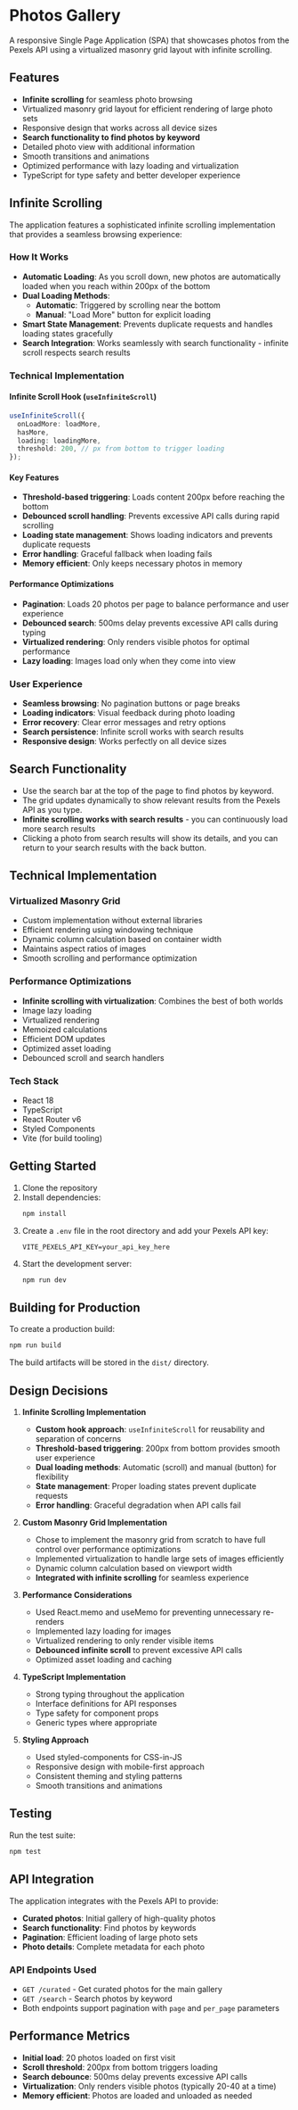 # Photos Gallery

A responsive Single Page Application (SPA) that showcases photos from the Pexels API using a virtualized masonry grid layout with infinite scrolling.

## Features

- **Infinite scrolling** for seamless photo browsing
- Virtualized masonry grid layout for efficient rendering of large photo sets
- Responsive design that works across all device sizes
- **Search functionality to find photos by keyword**
- Detailed photo view with additional information
- Smooth transitions and animations
- Optimized performance with lazy loading and virtualization
- TypeScript for type safety and better developer experience

## Infinite Scrolling

The application features a sophisticated infinite scrolling implementation that provides a seamless browsing experience:

### How It Works

- **Automatic Loading**: As you scroll down, new photos are automatically loaded when you reach within 200px of the bottom
- **Dual Loading Methods**:
  - **Automatic**: Triggered by scrolling near the bottom
  - **Manual**: "Load More" button for explicit loading
- **Smart State Management**: Prevents duplicate requests and handles loading states gracefully
- **Search Integration**: Works seamlessly with search functionality - infinite scroll respects search results

### Technical Implementation

#### Infinite Scroll Hook (`useInfiniteScroll`)

```typescript
useInfiniteScroll({
  onLoadMore: loadMore,
  hasMore,
  loading: loadingMore,
  threshold: 200, // px from bottom to trigger loading
});
```

#### Key Features

- **Threshold-based triggering**: Loads content 200px before reaching the bottom
- **Debounced scroll handling**: Prevents excessive API calls during rapid scrolling
- **Loading state management**: Shows loading indicators and prevents duplicate requests
- **Error handling**: Graceful fallback when loading fails
- **Memory efficient**: Only keeps necessary photos in memory

#### Performance Optimizations

- **Pagination**: Loads 20 photos per page to balance performance and user experience
- **Debounced search**: 500ms delay prevents excessive API calls during typing
- **Virtualized rendering**: Only renders visible photos for optimal performance
- **Lazy loading**: Images load only when they come into view

### User Experience

- **Seamless browsing**: No pagination buttons or page breaks
- **Loading indicators**: Visual feedback during photo loading
- **Error recovery**: Clear error messages and retry options
- **Search persistence**: Infinite scroll works with search results
- **Responsive design**: Works perfectly on all device sizes

## Search Functionality

- Use the search bar at the top of the page to find photos by keyword.
- The grid updates dynamically to show relevant results from the Pexels API as you type.
- **Infinite scrolling works with search results** - you can continuously load more search results
- Clicking a photo from search results will show its details, and you can return to your search results with the back button.

## Technical Implementation

### Virtualized Masonry Grid

- Custom implementation without external libraries
- Efficient rendering using windowing technique
- Dynamic column calculation based on container width
- Maintains aspect ratios of images
- Smooth scrolling and performance optimization

### Performance Optimizations

- **Infinite scrolling with virtualization**: Combines the best of both worlds
- Image lazy loading
- Virtualized rendering
- Memoized calculations
- Efficient DOM updates
- Optimized asset loading
- Debounced scroll and search handlers

### Tech Stack

- React 18
- TypeScript
- React Router v6
- Styled Components
- Vite (for build tooling)

## Getting Started

1. Clone the repository
2. Install dependencies:
   ```bash
   npm install
   ```
3. Create a `.env` file in the root directory and add your Pexels API key:
   ```
   VITE_PEXELS_API_KEY=your_api_key_here
   ```
4. Start the development server:
   ```bash
   npm run dev
   ```

## Building for Production

To create a production build:

```bash
npm run build
```

The build artifacts will be stored in the `dist/` directory.

## Design Decisions

1. **Infinite Scrolling Implementation**

   - **Custom hook approach**: `useInfiniteScroll` for reusability and separation of concerns
   - **Threshold-based triggering**: 200px from bottom provides smooth user experience
   - **Dual loading methods**: Automatic (scroll) and manual (button) for flexibility
   - **State management**: Proper loading states prevent duplicate requests
   - **Error handling**: Graceful degradation when API calls fail

2. **Custom Masonry Grid Implementation**

   - Chose to implement the masonry grid from scratch to have full control over performance optimizations
   - Implemented virtualization to handle large sets of images efficiently
   - Dynamic column calculation based on viewport width
   - **Integrated with infinite scrolling** for seamless experience

3. **Performance Considerations**

   - Used React.memo and useMemo for preventing unnecessary re-renders
   - Implemented lazy loading for images
   - Virtualized rendering to only render visible items
   - **Debounced infinite scroll** to prevent excessive API calls
   - Optimized asset loading and caching

4. **TypeScript Implementation**

   - Strong typing throughout the application
   - Interface definitions for API responses
   - Type safety for component props
   - Generic types where appropriate

5. **Styling Approach**
   - Used styled-components for CSS-in-JS
   - Responsive design with mobile-first approach
   - Consistent theming and styling patterns
   - Smooth transitions and animations

## Testing

Run the test suite:

```bash
npm test
```

## API Integration

The application integrates with the Pexels API to provide:

- **Curated photos**: Initial gallery of high-quality photos
- **Search functionality**: Find photos by keywords
- **Pagination**: Efficient loading of large photo sets
- **Photo details**: Complete metadata for each photo

### API Endpoints Used

- `GET /curated` - Get curated photos for the main gallery
- `GET /search` - Search photos by keyword
- Both endpoints support pagination with `page` and `per_page` parameters

## Performance Metrics

- **Initial load**: 20 photos loaded on first visit
- **Scroll threshold**: 200px from bottom triggers loading
- **Search debounce**: 500ms delay prevents excessive API calls
- **Virtualization**: Only renders visible photos (typically 20-40 at a time)
- **Memory efficient**: Photos are loaded and unloaded as needed
